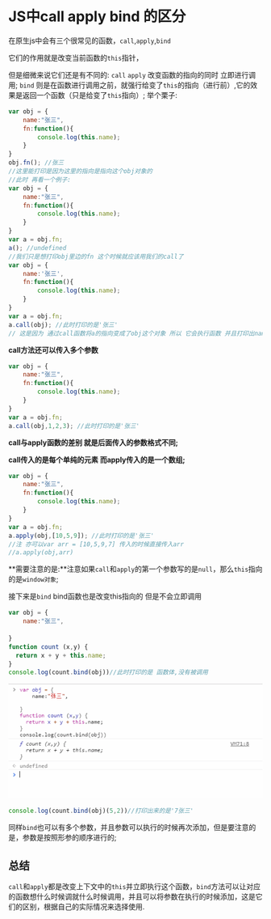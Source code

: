 # JS中call apply bind 的区分

在原生js中会有三个很常见的函数，`call`,`apply`,`bind`

它们的作用就是改变当前函数的`this`指针，

但是细微来说它们还是有不同的:
`call` `apply` 改变函数的指向的同时 立即进行调用;
`bind` 则是在函数进行调用之前，就强行给变了`this`的指向（进行前）,它的效果是返回一个函数（只是给变了`this`指向）;
举个栗子:

```javascript
var obj = {
    name:"张三",
    fn:function(){
        console.log(this.name);
    }
}
obj.fn(); //张三
//这里能打印是因为这里的指向是指向这个obj对象的 
//此时 再看一个例子:
var obj = {
    name:"张三",
    fn:function(){
        console.log(this.name);
    }
}
var a = obj.fn;
a(); //undefined
//我们只是想打印obj里边的fn 这个时候就应该用我们的call了
var obj = {
    name:'张三',
    fn:function(){
        console.log(this.name);
    }
}
var a = obj.fn;
a.call(obj); //此时打印的是'张三'
// 这是因为 通过call函数将a的指向变成了obj这个对象 所以 它会执行函数 并且打印出name的值;
```

**call方法还可以传入多个参数**

```javascript
var obj = {
    name:"张三",
    fn:function(){
        console.log(this.name);
    }
}
var a = obj.fn;
a.call(obj,1,2,3); //此时打印的是'张三'
```

**call与apply函数的差别 就是后面传入的参数格式不同;**

**call传入的是每个单纯的元素 而apply传入的是一个数组;**

```javascript
var obj = {
    name:"张三",
    fn:function(){
        console.log(this.name);
    }
}
var a = obj.fn;
a.apply(obj,[10,5,9]); //此时打印的是'张三'
//注 亦可以var arr = [10,5,9,7] 传入的时候直接传入arr
//a.apply(obj,arr) 
```

**需要注意的是:**注意如果`call`和`apply`的第一个参数写的是`null`，那么`this`指向的是`window对象`;

接下来是`bind`
bind函数也是改变this指向的 但是不会立即调用

```javascript
var obj = {
    name:"张三",
 
}
function count (x,y) {
  return x + y + this.name;
}
console.log(count.bind(obj))//此时打印的是 函数体,没有被调用
```

![bind.png](/image/console.png)

```javascript
console.log(count.bind(obj)(5,2))//打印出来的是'7张三'
```

同样`bind`也可以有多个参数，并且参数可以执行的时候再次添加，但是要注意的是，参数是按照形参的顺序进行的;

## 总结

  `call`和`apply`都是改变上下文中的`this`并立即执行这个函数，`bind`方法可以让对应的函数想什么时候调就什么时候调用，并且可以将参数在执行的时候添加，这是它们的区别，根据自己的实际情况来选择使用.

